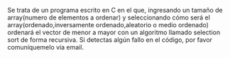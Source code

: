 Se trata de un programa escrito en C en el que, ingresando un tamaño de array(numero de elementos a ordenar) y seleccionando cómo será el array(ordenado,inversamente ordenado,aleatorio o medio ordenado) ordenará el vector de menor a mayor con un algoritmo llamado selection sort de forma recursiva.
Si detectas algún fallo en el código, por favor comuníquemelo via email.

